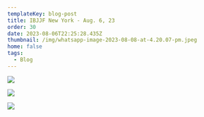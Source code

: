 ```yaml
---
templateKey: blog-post
title: IBJJF New York - Aug. 6, 23
order: 30
date: 2023-08-06T22:25:28.435Z
thumbnail: /img/whatsapp-image-2023-08-08-at-4.20.07-pm.jpeg
home: false
tags:
  - Blog
---
```

![](/img/whatsapp-image-2023-08-08-at-4.20.07-pm-3-.jpeg)

![](/img/whatsapp-image-2023-08-08-at-4.20.07-pm-1-.jpeg)

![](/img/whatsapp-image-2023-08-08-at-4.20.07-pm-2-.jpeg)